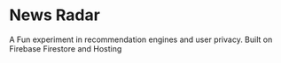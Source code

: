 # News Radar

A Fun experiment in recommendation engines and user privacy. Built on Firebase Firestore and Hosting
